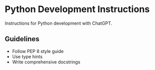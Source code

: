 # Python Development Instructions

Instructions for Python development with ChatGPT.

## Guidelines
- Follow PEP 8 style guide
- Use type hints
- Write comprehensive docstrings
